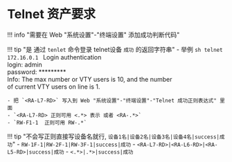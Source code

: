 # Telnet 资产要求

!!! info "需要在 Web "系统设置"-"终端设置" 添加成功判断代码"

!!! tip "是 通过 `tenlet` 命令登录 telnet设备 `成功` 的返回字符串"
    - 举例
    ```sh
    telnet 172.16.0.1
    ```
    Login authentication  
    login: admin  
    password: *********  
    Info: The max number or VTY users is 10, and the number  
          of current VTY users on line is 1.  
    <RA-L7-RD>

    - 把 `<RA-L7-RD>` 写入到 Web "系统设置"-"终端设置"-"Telnet 成功正则表达式" 里面
    - `<RA-L7-RD> 正则可用 <.*> 表示 或者 <RA-.*>`
    - `RW-F1-1  正则可用 RW-.*`

!!! tip "不会写正则直接写设备名就行, `设备1名|设备2名|设备3名|设备4名|success|成功`"
    - `RW-1F-1|RW-2F-1|RW-3F-1|success|成功`
    - `<RA-L7-RD>|<RA-L6-RD>|<RA-L5-RD>|success|成功`
    - `<.*>|.*>|success|成功`
